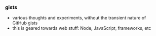 
### gists

* various thoughts and experiments, without the transient nature of GitHub gists
* this is geared towards web stuff: Node, JavaScript, frameworks, etc
